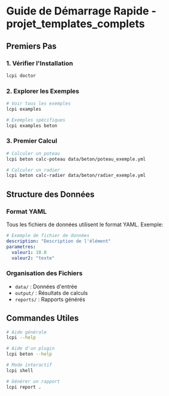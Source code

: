 # Guide de Démarrage Rapide - projet_templates_complets

## Premiers Pas

### 1. Vérifier l'Installation
```bash
lcpi doctor
```

### 2. Explorer les Exemples
```bash
# Voir tous les exemples
lcpi examples

# Exemples spécifiques
lcpi examples beton
```

### 3. Premier Calcul

```bash
# Calculer un poteau
lcpi beton calc-poteau data/beton/poteau_exemple.yml

# Calculer un radier
lcpi beton calc-radier data/beton/radier_exemple.yml
```

## Structure des Données

### Format YAML
Tous les fichiers de données utilisent le format YAML. Exemple:

```yaml
# Exemple de fichier de données
description: "Description de l'élément"
parametres:
  valeur1: 10.0
  valeur2: "texte"
```

### Organisation des Fichiers
- `data/` : Données d'entrée
- `output/` : Résultats de calculs
- `reports/` : Rapports générés

## Commandes Utiles

```bash
# Aide générale
lcpi --help

# Aide d'un plugin
lcpi beton --help

# Mode interactif
lcpi shell

# Générer un rapport
lcpi report .
```
